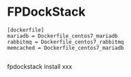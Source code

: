 # FPDockStack


```
[dockerfile]
mariadb = Dockerfile_centos7_mariadb
rabbitmq = Dockerfile_centos7_rabbitmq
memcached = Dockerfile_centos7_mariadb


```


fpdockstack install xxx


